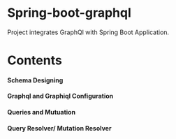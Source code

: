 # Spring-boot-graphql

Project integrates GraphQl with Spring Boot Application.

# Contents


#### Schema Designing
#### Graphql and Graphiql Configuration
#### Queries and Mutuation
#### Query Resolver/ Mutation Resolver

